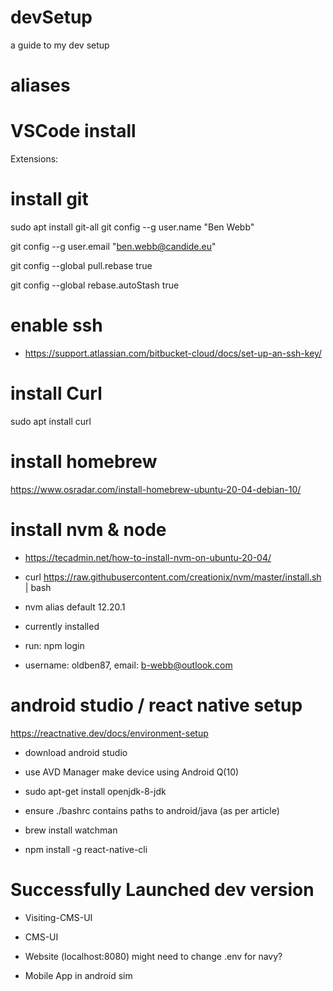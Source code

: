 # devSetup
a guide to my dev setup

# aliases

# VSCode install
Extensions:


# install git 
sudo apt install git-all
git config --g user.name "Ben Webb"

git config --g user.email "ben.webb@candide.eu"

git config --global pull.rebase true

git config --global rebase.autoStash true


# enable ssh
 - https://support.atlassian.com/bitbucket-cloud/docs/set-up-an-ssh-key/

# install Curl
sudo apt install curl 

# install homebrew
https://www.osradar.com/install-homebrew-ubuntu-20-04-debian-10/

# install nvm & node
 - https://tecadmin.net/how-to-install-nvm-on-ubuntu-20-04/
 
 - curl https://raw.githubusercontent.com/creationix/nvm/master/install.sh | bash 
 
 - nvm alias default 12.20.1
 
 - currently installed
 
 - run: npm login 
 
 - username: oldben87, email: b-webb@outlook.com
 

# android studio / react native setup
https://reactnative.dev/docs/environment-setup
 - download android studio
 
 - use AVD Manager make device using Android Q(10)
 
 - sudo apt-get install openjdk-8-jdk
 
 - ensure ./bashrc contains paths to android/java (as per article)
 
 - brew install watchman 
 
 - npm install -g react-native-cli
 
 
 # Successfully Launched dev version
 - Visiting-CMS-UI
 
 - CMS-UI
 
 - Website (localhost:8080) might need to change .env for navy?
 
 - Mobile App in android sim


